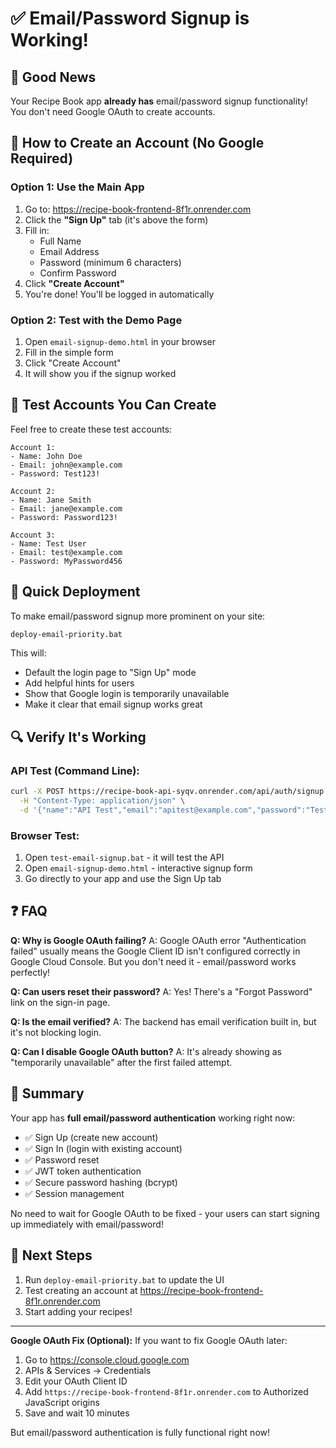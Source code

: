 # ✅ Email/Password Signup is Working!

## 🎉 Good News
Your Recipe Book app **already has** email/password signup functionality! You don't need Google OAuth to create accounts.

## 📧 How to Create an Account (No Google Required)

### Option 1: Use the Main App
1. Go to: https://recipe-book-frontend-8f1r.onrender.com
2. Click the **"Sign Up"** tab (it's above the form)
3. Fill in:
   - Full Name
   - Email Address  
   - Password (minimum 6 characters)
   - Confirm Password
4. Click **"Create Account"**
5. You're done! You'll be logged in automatically

### Option 2: Test with the Demo Page
1. Open `email-signup-demo.html` in your browser
2. Fill in the simple form
3. Click "Create Account"
4. It will show you if the signup worked

## 🧪 Test Accounts You Can Create

Feel free to create these test accounts:

```
Account 1:
- Name: John Doe
- Email: john@example.com
- Password: Test123!

Account 2:
- Name: Jane Smith
- Email: jane@example.com
- Password: Password123!

Account 3:
- Name: Test User
- Email: test@example.com
- Password: MyPassword456
```

## 🚀 Quick Deployment

To make email/password signup more prominent on your site:

```bash
deploy-email-priority.bat
```

This will:
- Default the login page to "Sign Up" mode
- Add helpful hints for users
- Show that Google login is temporarily unavailable
- Make it clear that email signup works great

## 🔍 Verify It's Working

### API Test (Command Line):
```bash
curl -X POST https://recipe-book-api-syqv.onrender.com/api/auth/signup \
  -H "Content-Type: application/json" \
  -d '{"name":"API Test","email":"apitest@example.com","password":"Test123!"}'
```

### Browser Test:
1. Open `test-email-signup.bat` - it will test the API
2. Open `email-signup-demo.html` - interactive signup form
3. Go directly to your app and use the Sign Up tab

## ❓ FAQ

**Q: Why is Google OAuth failing?**
A: Google OAuth error "Authentication failed" usually means the Google Client ID isn't configured correctly in Google Cloud Console. But you don't need it - email/password works perfectly!

**Q: Can users reset their password?**
A: Yes! There's a "Forgot Password" link on the sign-in page.

**Q: Is the email verified?**
A: The backend has email verification built in, but it's not blocking login.

**Q: Can I disable Google OAuth button?**
A: It's already showing as "temporarily unavailable" after the first failed attempt.

## 📝 Summary

Your app has **full email/password authentication** working right now:
- ✅ Sign Up (create new account)
- ✅ Sign In (login with existing account)  
- ✅ Password reset
- ✅ JWT token authentication
- ✅ Secure password hashing (bcrypt)
- ✅ Session management

No need to wait for Google OAuth to be fixed - your users can start signing up immediately with email/password!

## 🎯 Next Steps

1. Run `deploy-email-priority.bat` to update the UI
2. Test creating an account at https://recipe-book-frontend-8f1r.onrender.com
3. Start adding your recipes!

---

**Google OAuth Fix (Optional):**
If you want to fix Google OAuth later:
1. Go to https://console.cloud.google.com
2. APIs & Services → Credentials
3. Edit your OAuth Client ID
4. Add `https://recipe-book-frontend-8f1r.onrender.com` to Authorized JavaScript origins
5. Save and wait 10 minutes

But email/password authentication is fully functional right now!